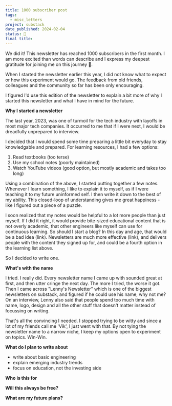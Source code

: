 ```yaml
---
title: 1000 subscriber post
tags:
  - misc_letters
project: substack
date_published: 2024-02-04
status: 🚧
final title:
---
```

We did it! This newsletter has reached 1000 subscribers in the first month. I am more excited than words can describe and I express my deepest gratitude for joining me on this journey 🙏. 

When I started the newsletter earlier this year, I did not know what to expect or how this experiment would go. The feedback from old friends, colleagues and the community so far has been only encouraging.

I figured I'd use this edition of the newsletter to explain a bit more of why I started this newsletter and what I have in mind for the future.

**Why I started a newsletter**

The last year, 2023, was one of turmoil for the tech industry with layoffs in most major tech companies. It occurred to me that if I were next, I would be dreadfully unprepared to interview.

I decided that I would spend some time preparing a little bit everyday to stay knowledgable and prepared. For learning resources, I had a few options:
1. Read textbooks (too terse)
2. Use my school notes (poorly maintained)
3. Watch YouTube videos (good option, but mostly academic and takes too long)

Using a combination of the above, I started putting together a few notes. Whenever I learn something, I like to explain it to myself, as if I were teaching it to my future uninformed self. I then write it down to the best of my ability. This closed-loop of understanding gives me great happiness - like I figured out a piece of a puzzle.

I soon realized that my notes would be helpful to a lot more people than just myself. If I did it right, it would provide bite-sized educational content that is not overly academic, that other engineers like myself can use for continuous learning. So should I start a blog? In this day and age, that would be a bad idea (link). Newsletters are much more effective (link), and delivers people with the content they signed up for, and could be a fourth option in the learning list above. 

So I decided to write one.

**What's with the name**

I tried. I really did. Every newsletter name I came up with sounded great at first, and then utter cringe the next day. The more I tried, the worse it got. Then I came across "Lenny's Newsletter" which is one of the biggest newsletters on substack, and figured if he could use his name, why not me? On an interview, Lenny also said that people spend too much time with name, logo, design and all the other stuff that doesn't matter instead of focussing on writing.

That's all the convincing I needed. I stopped trying to be witty and since a lot of my friends call me 'Vik', I just went with that. By not tying the newsletter name to a narrow niche, I keep my options open to experiment on topics. Win-Win.

**What do I plan to write about**
- write about basic engineering
- explain emerging industry trends
- focus on education, not the investing side

**Who is this for**


**Will this always be free?**


**What are my future plans?**



